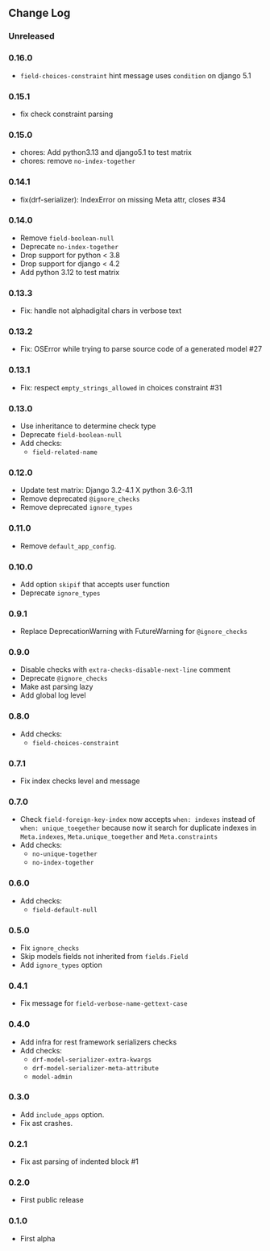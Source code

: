 ## Change Log

### Unreleased

### 0.16.0

- `field-choices-constraint` hint message uses `condition` on django 5.1

### 0.15.1

- fix check constraint parsing

### 0.15.0

- chores: Add python3.13 and django5.1 to test matrix
- chores: remove `no-index-together`

### 0.14.1

- fix(drf-serializer): IndexError on missing Meta attr, closes #34

### 0.14.0

- Remove `field-boolean-null`
- Deprecate `no-index-together`
- Drop support for python < 3.8
- Drop support for django < 4.2
- Add python 3.12 to test matrix

### 0.13.3

- Fix: handle not alphadigital chars in verbose text

### 0.13.2

- Fix: OSError while trying to parse source code of a generated model #27

### 0.13.1

- Fix: respect `empty_strings_allowed` in choices constraint #31

### 0.13.0

- Use inheritance to determine check type
- Deprecate `field-boolean-null`
- Add checks:
  - `field-related-name`

### 0.12.0

- Update test matrix: Django 3.2-4.1 X python 3.6-3.11
- Remove deprecated `@ignore_checks`
- Remove deprecated `ignore_types`

### 0.11.0

- Remove `default_app_config`.

### 0.10.0

- Add option `skipif` that accepts user function
- Deprecate `ignore_types`

### 0.9.1

- Replace DeprecationWarning with FutureWarning for `@ignore_checks`

### 0.9.0

- Disable checks with `extra-checks-disable-next-line` comment
- Deprecate `@ignore_checks`
- Make ast parsing lazy
- Add global log level

### 0.8.0

- Add checks:
  - `field-choices-constraint`

### 0.7.1

- Fix index checks level and message

### 0.7.0

- Check `field-foreign-key-index` now accepts `when: indexes` instead of `when: unique_toegether` because now it search for duplicate indexes in `Meta.indexes`, `Meta.unique_toegether` and `Meta.constraints`
- Add checks:
  - `no-unique-together`
  - `no-index-together`

### 0.6.0

- Add checks:
  - `field-default-null`

### 0.5.0

- Fix `ignore_checks`
- Skip models fields not inherited from `fields.Field`
- Add `ignore_types` option

### 0.4.1

- Fix message for `field-verbose-name-gettext-case`

### 0.4.0

- Add infra for rest framework serializers checks
- Add checks:
  - `drf-model-serializer-extra-kwargs`
  - `drf-model-serializer-meta-attribute`
  - `model-admin`

### 0.3.0

- Add `include_apps` option.
- Fix ast crashes.

### 0.2.1

- Fix ast parsing of indented block #1

### 0.2.0

- First public release

### 0.1.0

- First alpha
